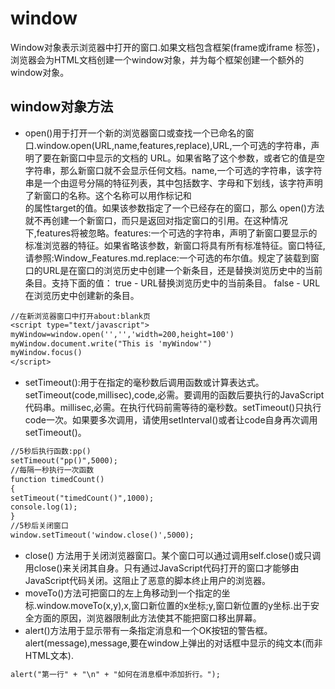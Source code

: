 # window
Window对象表示浏览器中打开的窗口.如果文档包含框架(frame或iframe 标签)，浏览器会为HTML文档创建一个window对象，并为每个框架创建一个额外的window对象。

## window对象方法
* open()用于打开一个新的浏览器窗口或查找一个已命名的窗口.window.open(URL,name,features,replace),URL,一个可选的字符串，声明了要在新窗口中显示的文档的 URL。如果省略了这个参数，或者它的值是空字符串，那么新窗口就不会显示任何文档。name,一个可选的字符串，该字符串是一个由逗号分隔的特征列表，其中包括数字、字母和下划线，该字符声明了新窗口的名称。这个名称可以用作标记<a>和<form>的属性target的值。如果该参数指定了一个已经存在的窗口，那么 open()方法就不再创建一个新窗口，而只是返回对指定窗口的引用。在这种情况下,features将被忽略。features:一个可选的字符串，声明了新窗口要显示的标准浏览器的特征。如果省略该参数，新窗口将具有所有标准特征。窗口特征,请参照:Window_Features.md.replace:一个可选的布尔值。规定了装载到窗口的URL是在窗口的浏览历史中创建一个新条目，还是替换浏览历史中的当前条目。支持下面的值：
true - URL替换浏览历史中的当前条目。
false - URL在浏览历史中创建新的条目。
```txt
//在新浏览器窗口中打开about:blank页
<script type="text/javascript">
myWindow=window.open('','','width=200,height=100')
myWindow.document.write("This is 'myWindow'")
myWindow.focus()
</script>

```
* setTimeout():用于在指定的毫秒数后调用函数或计算表达式。setTimeout(code,millisec),code,必需。要调用的函数后要执行的JavaScript代码串。millisec,必需。在执行代码前需等待的毫秒数。setTimeout()只执行code一次。如果要多次调用，请使用setInterval()或者让code自身再次调用setTimeout()。
```txt
//5秒后执行函数:pp()
setTimeout("pp()",5000);
//每隔一秒执行一次函数
function timedCount()
{
setTimeout("timedCount()",1000);
console.log(1);
}
//5秒后关闭窗口
window.setTimeout('window.close()',5000);
```
* close() 方法用于关闭浏览器窗口。某个窗口可以通过调用self.close()或只调用close()来关闭其自身。只有通过JavaScript代码打开的窗口才能够由JavaScript代码关闭。这阻止了恶意的脚本终止用户的浏览器。
* moveTo()方法可把窗口的左上角移动到一个指定的坐标.window.moveTo(x,y),x,窗口新位置的x坐标;y,窗口新位置的y坐标.出于安全方面的原因，浏览器限制此方法使其不能把窗口移出屏幕。
* alert()方法用于显示带有一条指定消息和一个OK按钮的警告框。alert(message),message,要在window上弹出的对话框中显示的纯文本(而非HTML文本).
```txt
alert("第一行" + "\n" + "如何在消息框中添加折行。");

```
